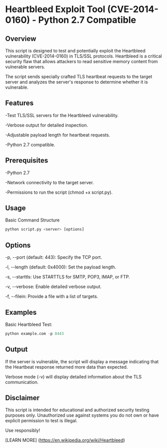 
# Heartbleed Exploit Tool (CVE-2014-0160) - Python 2.7 Compatible

## Overview

This script is designed to test and potentially exploit the Heartbleed vulnerability (CVE-2014-0160) in TLS/SSL protocols. Heartbleed is a critical security flaw that allows attackers to read sensitive memory content from vulnerable servers.

The script sends specially crafted TLS heartbeat requests to the target server and analyzes the server's response to determine whether it is vulnerable.

## Features

-Test TLS/SSL servers for the Heartbleed vulnerability.

-Verbose output for detailed inspection.

-Adjustable payload length for heartbeat requests.

-Python 2.7 compatible.

## Prerequisites

-Python 2.7

-Network connectivity to the target server.

-Permissions to run the script (chmod +x script.py).

## Usage

Basic Command Structure

```python
python script.py <server> [options]
```

## Options

-p, --port (default: 443): Specify the TCP port.

-l, --length (default: 0x4000): Set the payload length.

-s, --starttls: Use STARTTLS for SMTP, POP3, IMAP, or FTP.

-v, --verbose: Enable detailed verbose output.

-f, --filein: Provide a file with a list of targets.

## Examples

Basic Heartbleed Test: 

```python
python example.com -p 8443 
```
## Output

If the server is vulnerable, the script will display a message indicating that the Heartbeat response returned more data than expected.

Verbose mode (-v) will display detailed information about the TLS communication.

## Disclaimer

This script is intended for educational and authorized security testing purposes only. Unauthorized use against systems you do not own or have explicit permission to test is illegal.

Use responsibly!

[LEARN MORE] (https://en.wikipedia.org/wiki/Heartbleed)
